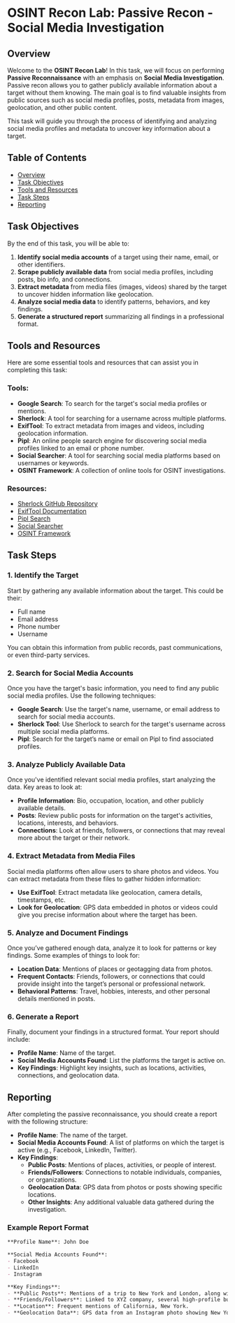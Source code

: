 # OSINT Recon Lab: Passive Recon - Social Media Investigation

## Overview

Welcome to the **OSINT Recon Lab**! In this task, we will focus on performing **Passive Reconnaissance** with an emphasis on **Social Media Investigation**. Passive recon allows you to gather publicly available information about a target without them knowing. The main goal is to find valuable insights from public sources such as social media profiles, posts, metadata from images, geolocation, and other public content.

This task will guide you through the process of identifying and analyzing social media profiles and metadata to uncover key information about a target.

## Table of Contents

- [Overview](#overview)
- [Task Objectives](#task-objectives)
- [Tools and Resources](#tools-and-resources)
- [Task Steps](#task-steps)
- [Reporting](#reporting)

## Task Objectives

By the end of this task, you will be able to:

1. **Identify social media accounts** of a target using their name, email, or other identifiers.
2. **Scrape publicly available data** from social media profiles, including posts, bio info, and connections.
3. **Extract metadata** from media files (images, videos) shared by the target to uncover hidden information like geolocation.
4. **Analyze social media data** to identify patterns, behaviors, and key findings.
5. **Generate a structured report** summarizing all findings in a professional format.

## Tools and Resources

Here are some essential tools and resources that can assist you in completing this task:

### Tools:
- **Google Search**: To search for the target's social media profiles or mentions.
- **Sherlock**: A tool for searching for a username across multiple platforms.
- **ExifTool**: To extract metadata from images and videos, including geolocation information.
- **Pipl**: An online people search engine for discovering social media profiles linked to an email or phone number.
- **Social Searcher**: A tool for searching social media platforms based on usernames or keywords.
- **OSINT Framework**: A collection of online tools for OSINT investigations.

### Resources:
- [Sherlock GitHub Repository](https://github.com/sherlock-project/sherlock)
- [ExifTool Documentation](https://exiftool.org/)
- [Pipl Search](https://pipl.com/)
- [Social Searcher](https://www.social-searcher.com/social-search/)
- [OSINT Framework](https://osintframework.com/)

## Task Steps

### 1. **Identify the Target**

Start by gathering any available information about the target. This could be their:
- Full name
- Email address
- Phone number
- Username

You can obtain this information from public records, past communications, or even third-party services.

### 2. **Search for Social Media Accounts**

Once you have the target's basic information, you need to find any public social media profiles. Use the following techniques:
- **Google Search**: Use the target's name, username, or email address to search for social media accounts.
- **Sherlock Tool**: Use Sherlock to search for the target's username across multiple social media platforms.
- **Pipl**: Search for the target’s name or email on Pipl to find associated profiles.

### 3. **Analyze Publicly Available Data**

Once you've identified relevant social media profiles, start analyzing the data. Key areas to look at:
- **Profile Information**: Bio, occupation, location, and other publicly available details.
- **Posts**: Review public posts for information on the target's activities, locations, interests, and behaviors.
- **Connections**: Look at friends, followers, or connections that may reveal more about the target or their network.

### 4. **Extract Metadata from Media Files**

Social media platforms often allow users to share photos and videos. You can extract metadata from these files to gather hidden information:
- **Use ExifTool**: Extract metadata like geolocation, camera details, timestamps, etc.
- **Look for Geolocation**: GPS data embedded in photos or videos could give you precise information about where the target has been.

### 5. **Analyze and Document Findings**

Once you’ve gathered enough data, analyze it to look for patterns or key findings. Some examples of things to look for:
- **Location Data**: Mentions of places or geotagging data from photos.
- **Frequent Contacts**: Friends, followers, or connections that could provide insight into the target’s personal or professional network.
- **Behavioral Patterns**: Travel, hobbies, interests, and other personal details mentioned in posts.

### 6. **Generate a Report**

Finally, document your findings in a structured format. Your report should include:
- **Profile Name**: Name of the target.
- **Social Media Accounts Found**: List the platforms the target is active on.
- **Key Findings**: Highlight key insights, such as locations, activities, connections, and geolocation data.

## Reporting

After completing the passive reconnaissance, you should create a report with the following structure:

- **Profile Name**: The name of the target.
- **Social Media Accounts Found**: A list of platforms on which the target is active (e.g., Facebook, LinkedIn, Twitter).
- **Key Findings**:
  - **Public Posts**: Mentions of places, activities, or people of interest.
  - **Friends/Followers**: Connections to notable individuals, companies, or organizations.
  - **Geolocation Data**: GPS data from photos or posts showing specific locations.
  - **Other Insights**: Any additional valuable data gathered during the investigation.

### Example Report Format

```markdown
**Profile Name**: John Doe

**Social Media Accounts Found**:
- Facebook
- LinkedIn
- Instagram

**Key Findings**:
- **Public Posts**: Mentions of a trip to New York and London, along with vacation photos.
- **Friends/Followers**: Linked to XYZ company, several high-profile business professionals.
- **Location**: Frequent mentions of California, New York.
- **Geolocation Data**: GPS data from an Instagram photo showing New York City.
